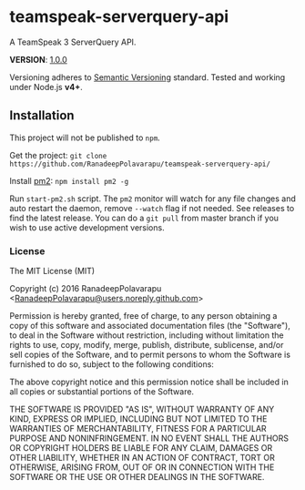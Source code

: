 # teamspeak-serverquery-api
A TeamSpeak 3 ServerQuery API.

**VERSION**: [1.0.0](https://github.com/RanadeepPolavarapu/teamspeak-serverquery-api/releases/latest)

Versioning adheres to [Semantic Versioning](http://semver.org) standard. Tested and working under Node.js **v4+**.  

## Installation

This project will not be published to `npm`.

Get the project: `git clone https://github.com/RanadeepPolavarapu/teamspeak-serverquery-api/`  

Install [pm2](http://pm2.keymetrics.io/): `npm install pm2 -g`

Run `start-pm2.sh` script. The `pm2` monitor will watch for any file changes and auto restart the daemon, remove `--watch` flag if not needed. See releases to find the latest release. You can do a `git pull` from master branch if you wish to use active development versions.

### License
The MIT License (MIT)

Copyright (c) 2016 RanadeepPolavarapu \<RanadeepPolavarapu@users.noreply.github.com\>

Permission is hereby granted, free of charge, to any person obtaining a copy of this software and associated documentation files (the "Software"), to deal in the Software without restriction, including without limitation the rights to use, copy, modify, merge, publish, distribute, sublicense, and/or sell copies of the Software, and to permit persons to whom the Software is furnished to do so, subject to the following conditions:

The above copyright notice and this permission notice shall be included in all copies or substantial portions of the Software.

THE SOFTWARE IS PROVIDED "AS IS", WITHOUT WARRANTY OF ANY KIND, EXPRESS OR IMPLIED, INCLUDING BUT NOT LIMITED TO THE WARRANTIES OF MERCHANTABILITY, FITNESS FOR A PARTICULAR PURPOSE AND NONINFRINGEMENT. IN NO EVENT SHALL THE AUTHORS OR COPYRIGHT HOLDERS BE LIABLE FOR ANY CLAIM, DAMAGES OR OTHER LIABILITY, WHETHER IN AN ACTION OF CONTRACT, TORT OR OTHERWISE, ARISING FROM, OUT OF OR IN CONNECTION WITH THE SOFTWARE OR THE USE OR OTHER DEALINGS IN THE SOFTWARE.
